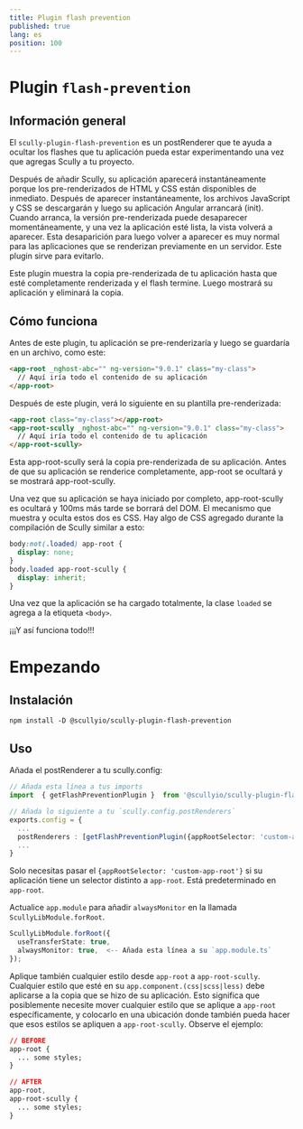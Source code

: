 ```yaml
---
title: Plugin flash prevention
published: true
lang: es
position: 100
---
```


# Plugin `flash-prevention`

## Información general

El `scully-plugin-flash-prevention` es un postRenderer que te ayuda a ocultar los flashes que tu aplicación pueda estar experimentando una vez que agregas Scully a tu proyecto.

Después de añadir Scully, su aplicación aparecerá instantáneamente porque los pre-renderizados de HTML y CSS están disponibles de inmediato. Después de aparecer instantáneamente, los archivos JavaScript y CSS se descargarán y luego su aplicación Angular arrancará (init). Cuando arranca, la versión pre-renderizada puede desaparecer momentáneamente, y una vez la aplicación esté lista, la vista volverá a aparecer. Esta desaparición para luego volver a aparecer es muy normal para las aplicaciones que se renderizan previamente en un servidor. Este plugin sirve para evitarlo.

Este plugin muestra la copia pre-renderizada de tu aplicación hasta que esté completamente renderizada y el flash termine. Luego mostrará su aplicación y eliminará la copia.

## Cómo funciona

Antes de este plugin, tu aplicación se pre-renderizaría y luego se guardaría en un archivo, como este:

```html
<app-root _nghost-abc="" ng-version="9.0.1" class="my-class">
  // Aquí iría todo el contenido de su aplicación
</app-root>
```

Después de este plugin, verá lo siguiente en su plantilla pre-renderizada:

```html
<app-root class="my-class"></app-root>
<app-root-scully _nghost-abc="" ng-version="9.0.1" class="my-class">
  // Aquí iría todo el contenido de tu aplicación
</app-root-scully>
```

Esta app-root-scully será la copia pre-renderizada de su aplicación. Antes de que su aplicación se renderice completamente, app-root se ocultará y se mostrará app-root-scully.

Una vez que su aplicación se haya iniciado por completo, app-root-scully es ocultará y 100ms más tarde se borrará del DOM. El mecanismo que muestra y oculta estos dos es CSS. Hay algo de CSS agregado durante la compilación de Scully similar a esto:

```css
body:not(.loaded) app-root {
  display: none;
}
body.loaded app-root-scully {
  display: inherit;
}
```

Una vez que la aplicación se ha cargado totalmente, la clase `loaded` se agrega a la etiqueta `<body>`.

¡¡¡Y así funciona todo!!!

# Empezando

## Instalación

```
npm install -D @scullyio/scully-plugin-flash-prevention
```

## Uso

Añada el postRenderer a tu scully.config:

```typescript
// Añada esta línea a tus imports
import  { getFlashPreventionPlugin }  from '@scullyio/scully-plugin-flash-prevention';

// Añada lo siguiente a tu `scully.config.postRenderers`
exports.config = {
  ...
  postRenderers : [getFlashPreventionPlugin({appRootSelector: 'custom-app-root'})],
  ...
}
```

Solo necesitas pasar el `{appRootSelector: 'custom-app-root'}` si su aplicación tiene un selector distinto a `app-root`. Está predeterminado en `app-root`.

Actualice `app.module` para añadir `alwaysMonitor` en la llamada `ScullyLibModule.forRoot`.

```typescript
ScullyLibModule.forRoot({
  useTransferState: true,
  alwaysMonitor: true,  <-- Añada esta línea a su `app.module.ts`
});
```

Aplique también cualquier estilo desde `app-root` a `app-root-scully`. Cualquier estilo que esté en su `app.component.(css|scss|less)` debe aplicarse a la copia que se hizo de su aplicación. Esto significa que posiblemente necesite mover cualquier estilo que se aplique a `app-root` específicamente, y colocarlo en una ubicación donde también pueda hacer que esos estilos se apliquen a `app-root-scully`. Observe el ejemplo:

```css
// BEFORE
app-root {
  ... some styles;
}

// AFTER
app-root,
app-root-scully {
  ... some styles;
}
```
